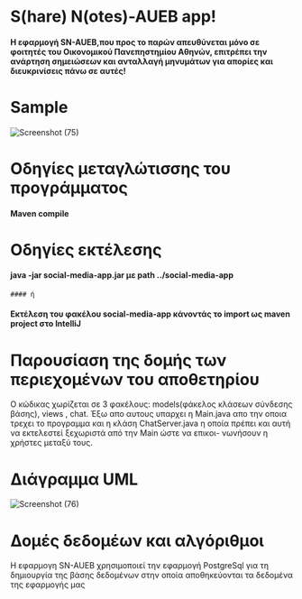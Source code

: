 # S(hare) N(otes)-AUEB app!
#### Η εφαρμογή SN-AUEB,που προς το παρών απευθύνεται μόνο σε φοιτητές του Οικονομικού Πανεπηστημίου Αθηνών, επιτρέπει την ανάρτηση σημειώσεων και ανταλλαγή μηνυμάτων για απορίες και διευκρινίσεις πάνω σε αυτές!
# Sample
![Screenshot (75)](https://user-images.githubusercontent.com/76211868/212957440-1ecb51d6-79e5-44ad-97f8-5de7bf090c2d.png)

# Οδηγίες μεταγλώτισσης του προγράμματος
#### Maven compile

# Οδηγίες εκτέλεσης 

####  java -jar social-media-app.jar με path ../social-media-app 
    #### ή
#### Εκτέλεση του φακέλου social-media-app κάνοντάς το import ως maven project στο IntelliJ 

# Παρουσίαση της δομής των περιεχομένων του αποθετηρίου
Ο κώδικας χωρίζεται σε 3 φακέλους: models(φάκελος κλάσεων σύνδεσης βάσης), views , chat. Έξω απο αυτους υπαρχει η Main.java απo την οποια
τρεχει το προγραμμα και η κλάση ChatServer.java η οποία πρέπει και αυτή να εκτελεστεί ξεχωριστά από την Main ώστε να επικοι-
νωνήσουν η χρήστες μεταξύ τους.

# Διάγραμμα UML
![Screenshot (76)](https://user-images.githubusercontent.com/76211868/212967459-15ed0fea-84d3-47a8-b8dc-58b830afa83e.png)

# Δομές δεδομέων και αλγόριθμοι
Η εφαρμογη SN-AUEB χρησιμοποιεί την εφαρμογή PostgreSql για τη δημιουργία της βάσης δεδομένων στην οποία αποθηκεύονται τα δεδομένα της εφαρμογής μας



